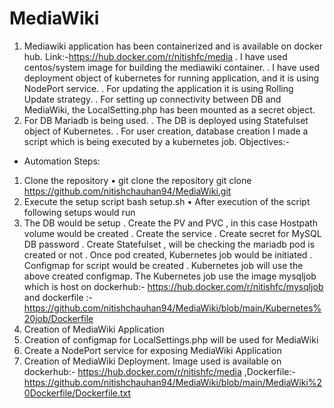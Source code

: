# MediaWiki

1.	Mediawiki application has been containerized and is available on docker hub. Link:-https://hub.docker.com/r/nitishfc/media
.	I have used centos/system image for building the mediawiki container.
.	I have used deployment object of kubernetes for running application, and it is using NodePort service.
.	For updating the application it is using Rolling Update strategy.
.	For setting up connectivity between DB and MediaWiki, the LocalSetting.php has been mounted as a secret object.
2.	For DB Mariadb is being used.
.	The DB is deployed using Statefulset object of Kubernetes.
.	For user creation, database creation I made a script which is being executed by a kubernetes job.
Objectives:-                                                              
* Automation Steps:
1.	Clone the repository 
•	  git clone the repository 
    git clone https://github.com/nitishchauhan94/MediaWiki.git
2.	Execute the setup script 
    bash setup.sh
•	After execution of the script following setups would run
1.	The DB would be setup
.	Create the PV and PVC , in this case Hostpath  volume would be created
.	Create the service 
.	Create secret for MySQL DB password
.	Create Statefulset , will be checking the mariadb pod is created or not
.	Once pod created, Kubernetes job would be initiated
.	Configmap for script would be created
.	Kubernetes job will use the above created configmap. The Kubernetes job use the image mysqljob which is host on dockerhub:- https://hub.docker.com/r/nitishfc/mysqljob  and dockerfile :- https://github.com/nitishchauhan94/MediaWiki/blob/main/Kubernetes%20job/Dockerfile
2.	Creation of MediaWiki Application
1.	Creation of configmap for LocalSettings.php will be used for MediaWiki
2.	Create a NodePort service for exposing MediaWiki Application
3.	Creation of MediaWiki Deployment. Image used is available on dockerhub:- https://hub.docker.com/r/nitishfc/media ,Dockerfile:- https://github.com/nitishchauhan94/MediaWiki/blob/main/MediaWiki%20Dockerfile/Dockerfile.txt
